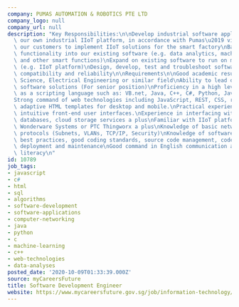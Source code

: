 ```yaml
---
company: PUMAS AUTOMATION & ROBOTICS PTE LTD
company_logo: null
company_url: null
description: "Key Responsibilities:\n\nDevelop industrial software applications for\
  \ our own industrial IIoT platform, in accordance with Pumas\u2019 vision to help\
  \ our customers to implement IIoT solutions for the smart factory\nBackport select\
  \ functionality into our existing software (e.g. data analytics, machine learning\
  \ and other smart functions)\nExpand on existing software to run on multi-platforms\
  \ (e.g. IIoT platform)\nDesign, develop, test and troubleshoot software to ensure\
  \ compatibility and reliability\n\nRequirements\n\nGood academic results in Computer\
  \ Science, Electrical Engineering or similar field\nAbility to lead developing complex\
  \ software solutions (For senior position)\nProficiency in a high level as well\
  \ as a scripting language such as: VB.net, Java, C++, C#, Python, JavaScript.\n\
  Strong command of web technologies including JavaScript, REST, CSS, responsive and\
  \ adaptive HTML templates for desktop and mobile.\nPractical experience in designing\
  \ intuitive front-end user interfaces.\nExperience in interfacing with SQL and non-SQL\
  \ databases, cloud storage services a plus\nFamiliar with IIoT platforms such as\
  \ Wonderware Systems or PTC Thingworx a plus\nKnowledge of basic network setup and\
  \ protocols (Subnets, VLANs, TCP/IP, Security)\nKnowledge of software development\
  \ best practices, good coding standards, source code management, code review, testing,\
  \ deployment and maintenance\nGood command in English communication and computer\
  \ literacy\n"
id: 10789
job_tags:
- javascript
- c#
- html
- sql
- algorithms
- software-development
- software-applications
- computer-networking
- java
- python
- c
- machine-learning
- c++
- web-technologies
- data-analyses
posted_date: '2020-10-09T01:33:39.000Z'
source: myCareersFuture
title: Software Development Engineer
website: https://www.mycareersfuture.gov.sg/job/information-technology/software-development-engineer-pumas-automation-robotics-13b94a172bc005ec703697bac75fc545
---
```

